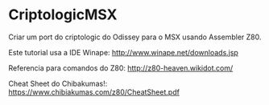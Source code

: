 # CriptologicMSX
Criar um port do criptologic do Odissey para o MSX usando Assembler Z80.

Este tutorial usa a IDE Winape: http://www.winape.net/downloads.jsp

Referencia para comandos do Z80: http://z80-heaven.wikidot.com/

Cheat Sheet do Chibakumas!: https://www.chibiakumas.com/z80/CheatSheet.pdf
